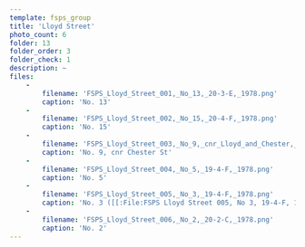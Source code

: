 ```yaml
---
template: fsps_group
title: 'Lloyd Street'
photo_count: 6
folder: 13
folder_order: 3
folder_check: 1
description: ~
files:
    -
        filename: 'FSPS_Lloyd_Street_001,_No_13,_20-3-E,_1978.png'
        caption: 'No. 13'
    -
        filename: 'FSPS_Lloyd_Street_002,_No_15,_20-4-F,_1978.png'
        caption: 'No. 15'
    -
        filename: 'FSPS_Lloyd_Street_003,_No_9,_cnr_Lloyd_and_Chester,_19-4-F,_1978.png'
        caption: 'No. 9, cnr Chester St'
    -
        filename: 'FSPS_Lloyd_Street_004,_No_5,_19-4-F,_1978.png'
        caption: 'No. 5'
    -
        filename: 'FSPS_Lloyd_Street_005,_No_3,_19-4-F,_1978.png'
        caption: 'No. 3 ([[:File:FSPS Lloyd Street 005, No 3, 19-4-F, 1978 (verso).png|verso]])'
    -
        filename: 'FSPS_Lloyd_Street_006,_No_2,_20-2-C,_1978.png'
        caption: 'No. 2'
---
```

